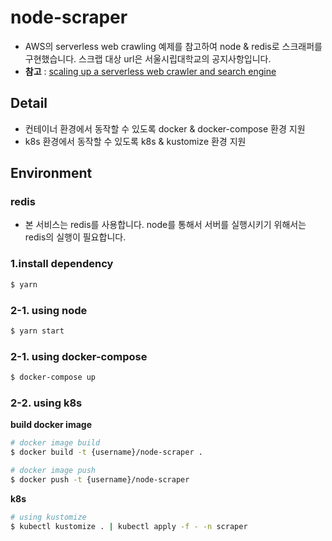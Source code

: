 # node-scraper

- AWS의 serverless web crawling 예제를 참고하여 node & redis로 스크래퍼를 구현했습니다. 스크랩 대상 url은 서울시립대학교의 공지사항입니다.
- **참고** : [scaling up a serverless web crawler and search engine](https://aws.amazon.com/ko/blogs/architecture/scaling-up-a-serverless-web-crawler-and-search-engine/)

## Detail
- 컨테이너 환경에서 동작할 수 있도록 docker & docker-compose 환경 지원
- k8s 환경에서 동작할 수 있도록 k8s & kustomize 환경 지원


## Environment

### redis
- 본 서비스는 redis를 사용합니다. node를 통해서 서버를 실행시키기 위해서는 redis의 실행이 필요합니다.

### 1.install dependency
```bash
$ yarn
```

### 2-1. using node

```bash
$ yarn start
```

### 2-1. using docker-compose

```bash
$ docker-compose up
```

### 2-2. using k8s

**build docker image**

```bash
# docker image build
$ docker build -t {username}/node-scraper .
```

```bash
# docker image push
$ docker push -t {username}/node-scraper
```

**k8s**

```bash
# using kustomize
$ kubectl kustomize . | kubectl apply -f - -n scraper
```

